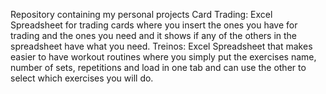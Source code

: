 Repository containing my personal projects
Card Trading: Excel Spreadsheet for trading cards where you insert the ones you have for trading and the ones you need and it shows if any of the others in the spreadsheet have what you need.
Treinos: Excel Spreadsheet that makes easier to have workout routines where you simply put the exercises name, number of sets, repetitions and load in one tab and can use the other to select which exercises you will do.
